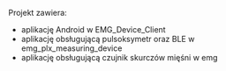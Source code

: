 Projekt zawiera:
- aplikację Android w EMG_Device_Client
- aplikację obsługującą pulsoksymetr oraz BLE w emg_plx_measuring_device
- aplikację obsługującą czujnik skurczów mięśni w emg